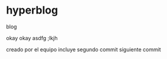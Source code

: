 # hyperblog
blog

okay okay
asdfg ;lkjh


creado por el equipo
incluye segundo commit
siguiente commit